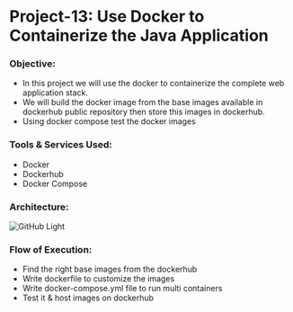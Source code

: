 # Project-13: Use Docker to Containerize the Java Application

### Objective:
- In this project we will use the docker to containerize the complete web application stack.
- We will build the docker image from the base images available in dockerhub public repository then store this images in dockerhub.
- Using docker compose test the docker images 


### Tools & Services Used:
- Docker
- Dockerhub
- Docker Compose

### Architecture:

![GitHub Light](./snaps/pro-13-dockerize-java-app.drawio.png)

### Flow of Execution:
- Find the right base images from the dockerhub
- Write dockerfile to customize the images
- Write docker-compose.yml file to run multi containers
- Test it & host images on dockerhub


